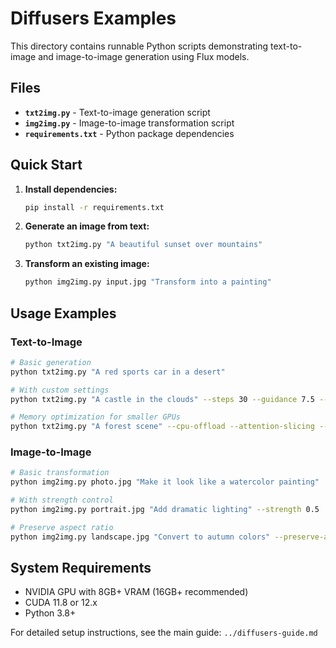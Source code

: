 # Diffusers Examples

This directory contains runnable Python scripts demonstrating text-to-image and image-to-image generation using Flux models.

## Files

- **`txt2img.py`** - Text-to-image generation script
- **`img2img.py`** - Image-to-image transformation script  
- **`requirements.txt`** - Python package dependencies

## Quick Start

1. **Install dependencies:**
   ```bash
   pip install -r requirements.txt
   ```

2. **Generate an image from text:**
   ```bash
   python txt2img.py "A beautiful sunset over mountains"
   ```

3. **Transform an existing image:**
   ```bash
   python img2img.py input.jpg "Transform into a painting"
   ```

## Usage Examples

### Text-to-Image
```bash
# Basic generation
python txt2img.py "A red sports car in a desert"

# With custom settings
python txt2img.py "A castle in the clouds" --steps 30 --guidance 7.5 --output castle.png

# Memory optimization for smaller GPUs
python txt2img.py "A forest scene" --cpu-offload --attention-slicing --half-precision
```

### Image-to-Image
```bash
# Basic transformation
python img2img.py photo.jpg "Make it look like a watercolor painting"

# With strength control
python img2img.py portrait.jpg "Add dramatic lighting" --strength 0.5

# Preserve aspect ratio
python img2img.py landscape.jpg "Convert to autumn colors" --preserve-aspect
```

## System Requirements

- NVIDIA GPU with 8GB+ VRAM (16GB+ recommended)
- CUDA 11.8 or 12.x
- Python 3.8+

For detailed setup instructions, see the main guide: `../diffusers-guide.md`